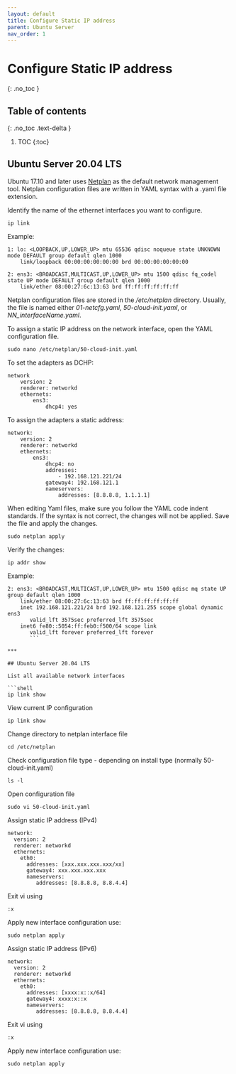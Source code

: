 ```yaml
---
layout: default
title: Configure Static IP address
parent: Ubuntu Server
nav_order: 1
---
```


# Configure Static IP address
{: .no_toc }

## Table of contents
{: .no_toc .text-delta }

1. TOC
{:toc}

## Ubuntu Server 20.04 LTS

Ubuntu 17.10 and later uses [Netplan](https://netplan.io/) as the default network management tool. Netplan configuration files are written in YAML syntax with a .yaml file extension.

Identify the name of the ethernet interfaces you want to configure.

```shell
ip link
```

Example:
```shell
1: lo: <LOOPBACK,UP,LOWER_UP> mtu 65536 qdisc noqueue state UNKNOWN mode DEFAULT group default qlen 1000
    link/loopback 00:00:00:00:00:00 brd 00:00:00:00:00:00

2: ens3: <BROADCAST,MULTICAST,UP,LOWER_UP> mtu 1500 qdisc fq_codel state UP mode DEFAULT group default qlen 1000
    link/ether 08:00:27:6c:13:63 brd ff:ff:ff:ff:ff:ff
```

Netplan configuration files are stored in the */etc/netplan* directory. Usually, the file is named either *01-netcfg.yaml*, *50-cloud-init.yaml*, or *NN_interfaceName.yaml*.

To assign a static IP address on the network interface, open the YAML configuration file.

```shell
sudo nano /etc/netplan/50-cloud-init.yaml
```

To set the adapters as DCHP:
```shell
network
    version: 2
    renderer: networkd
    ethernets:
        ens3:
            dhcp4: yes
```

To assign the adapters a static address:

```shell
network:
    version: 2
    renderer: networkd
    ethernets:
        ens3:
            dhcp4: no
            addresses:
                - 192.168.121.221/24
            gateway4: 192.168.121.1
            nameservers:
                addresses: [8.8.8.8, 1.1.1.1]
```

When editing Yaml files, make sure you follow the YAML code indent standards. If the syntax is not correct, the changes will not be applied.
Save the file and apply the changes.

```shell
sudo netplan apply
```

Verify the changes:

```shell
ip addr show
```

Example:

```shell
2: ens3: <BROADCAST,MULTICAST,UP,LOWER_UP> mtu 1500 qdisc mq state UP group default qlen 1000
    link/ether 08:00:27:6c:13:63 brd ff:ff:ff:ff:ff:ff
    inet 192.168.121.221/24 brd 192.168.121.255 scope global dynamic ens3
       valid_lft 3575sec preferred_lft 3575sec
    inet6 fe80::5054:ff:feb0:f500/64 scope link
       valid_lft forever preferred_lft forever
       ```

***

## Ubuntu Server 20.04 LTS

List all available network interfaces

```shell
ip link show
```

View current IP configuration

```shell
ip link show
```

Change directory to netplan interface file
```shell
cd /etc/netplan
```

Check configuration file type - depending on install type (normally 50-cloud-init.yaml)
```shell
ls -l
```

Open configuration file
```shell
sudo vi 50-cloud-init.yaml
```

Assign static IP address (IPv4)
```shell
network:
  version: 2
  renderer: networkd
  ethernets:
    eth0:
      addresses: [xxx.xxx.xxx.xxx/xx]
      gateway4: xxx.xxx.xxx.xxx
      nameservers:
         addresses: [8.8.8.8, 8.8.4.4]
```

Exit vi using
```shell
:x
```

Apply new interface configuration use:
```shell
sudo netplan apply
```

Assign static IP address (IPv6)
```shell
network:
  version: 2
  renderer: networkd
  ethernets:
    eth0:
      addresses: [xxxx:x::x/64]
      gateway4: xxxx:x::x
      nameservers:
         addresses: [8.8.8.8, 8.8.4.4]
```

Exit vi using
```shell
:x
```

Apply new interface configuration use:
```shell
sudo netplan apply
```
